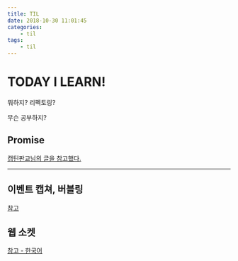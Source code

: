 ```yaml
---
title: TIL
date: 2018-10-30 11:01:45
categories:
    - til
tags:
    - til
---
```


# TODAY I LEARN!

뭐하지?
리펙토링?

무슨 공부하지?

## Promise

[캡틴판교님의 글을 참고했다.](https://joshua1988.github.io/web-development/javascript/promise-for-beginners/)

---

## 이벤트 캡쳐, 버블링

[참고](https://joshua1988.github.io/web-development/javascript/event-propagation-delegation/)

## 웹 소켓

[참고 - 한국어](https://engineering.huiseoul.com/%EC%9E%90%EB%B0%94%EC%8A%A4%ED%81%AC%EB%A6%BD%ED%8A%B8%EB%8A%94-%EC%96%B4%EB%96%BB%EA%B2%8C-%EC%9E%91%EB%8F%99%ED%95%98%EB%8A%94%EA%B0%80-%EC%9B%B9%EC%86%8C%EC%BC%93-%EB%B0%8F-http-2-sse-1ccde9f9dc51)
